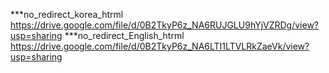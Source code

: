 ***no_redirect_korea_htrml
https://drive.google.com/file/d/0B2TkyP6z_NA6RUJGLU9hYjVZRDg/view?usp=sharing
***no_redirect_English_htrml
https://drive.google.com/file/d/0B2TkyP6z_NA6LTI1LTVLRkZaeVk/view?usp=sharing
